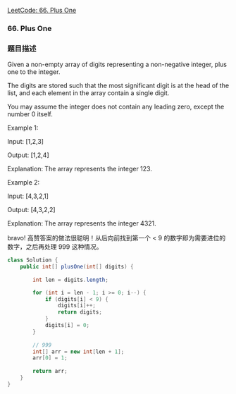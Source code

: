 [LeetCode: 66. Plus One](https://leetcode.com/problems/plus-one/description/)

### 66. Plus One
### 题目描述

Given a non-empty array of digits representing a non-negative integer, plus one to the integer.

The digits are stored such that the most significant digit is at the head of the list, and each element in the array contain a single digit.

You may assume the integer does not contain any leading zero, except the number 0 itself.

Example 1:

Input: [1,2,3]

Output: [1,2,4]

Explanation: The array represents the integer 123.

Example 2:

Input: [4,3,2,1]

Output: [4,3,2,2]

Explanation: The array represents the integer 4321.

bravo! 高赞答案的做法很聪明！从后向前找到第一个 < 9 的数字即为需要进位的数字，之后再处理 999 这种情况。
```java
class Solution {
    public int[] plusOne(int[] digits) {
        
        int len = digits.length;

        for (int i = len - 1; i >= 0; i--) {
            if (digits[i] < 9) {
                digits[i]++;
                return digits;
            }
            digits[i] = 0;
        }
        
        // 999
        int[] arr = new int[len + 1];
        arr[0] = 1;
        
        return arr;
    }
}
```